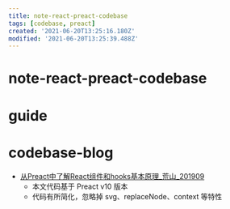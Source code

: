 ```yaml
---
title: note-react-preact-codebase
tags: [codebase, preact]
created: '2021-06-20T13:25:16.180Z'
modified: '2021-06-20T13:25:39.488Z'
---
```


# note-react-preact-codebase

# guide

# codebase-blog
- [从Preact中了解React组件和hooks基本原理_荒山_201909](https://juejin.cn/post/6844903861434449933)
  - 本文代码基于 Preact v10 版本
  - 代码有所简化，忽略掉 svg、replaceNode、context 等特性
